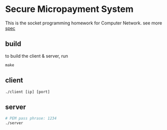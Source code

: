 # Secure Micropayment System

This is the socket programming homework for Computer Network. see more [spec](./spec.pdf)

## build

to build the client & server, run

```
make
```

## client

```
./client [ip] [port]
```

## server

```bash
# PEM pass phrase: 1234
./server
```
